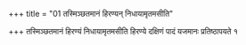 +++
title = "01 तस्मिञ्छतमानं हिरण्यन् निधायामृतमसीति"

+++
तस्मिञ्छतमानं हिरण्यं निधायामृतमसीति हिरण्ये दक्षिणं पादं यजमानः प्रतिष्ठापयते १